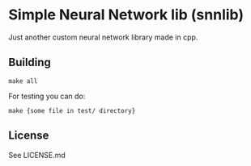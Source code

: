# Simple Neural Network lib (snnlib)

Just another custom neural network library made in cpp.

## Building

`make all`

For testing you can do:

` make {some file in test/ directory} `

## License

See LICENSE.md
